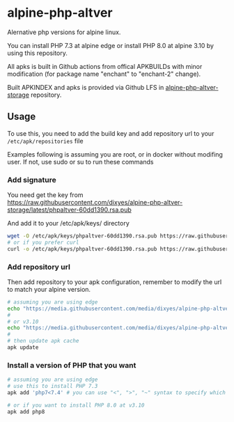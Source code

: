 # alpine-php-altver

Alernative php versions for alpine linux.

You can install PHP 7.3 at alpine edge or install PHP 8.0 at alpine 3.10 by using this repository.

All apks is built in Github actions from offical APKBUILDs with minor modification (for package name "enchant" to "enchant-2" change).

<!-- remember to modify this url when forking -->
Built APKINDEX and apks is provided via Github LFS in [alpine-php-altver-storage](https://github.com/dixyes/alpine-php-altver-storage) repository.

## Usage

To use this, you need to add the build key and add repository url to your `/etc/apk/repositories` file

Examples following is assuming you are root, or in docker without modifing user. If not, use sudo or su to run these commands

### Add signature

<!-- remember to modify this url when forking -->
You need get the key from https://raw.githubusercontent.com/dixyes/alpine-php-altver-storage/latest/phpaltver-60dd1390.rsa.pub

And add it to your /etc/apk/keys/ directory

<!-- remember to modify this key name and url when forking -->

```bash
wget -O /etc/apk/keys/phpaltver-60dd1390.rsa.pub https://raw.githubusercontent.com/dixyes/alpine-php-altver-storage/latest/phpaltver-60dd1390.rsa.pub
# or if you prefer curl
curl -o /etc/apk/keys/phpaltver-60dd1390.rsa.pub https://raw.githubusercontent.com/dixyes/alpine-php-altver-storage/latest/phpaltver-60dd1390.rsa.pub
```

### Add repository url

Then add repository to your apk configuration, remember to modify the url to match your alpine version.

<!-- remember to modify this url when forking -->

```bash
# assuming you are using edge
echo "https://media.githubusercontent.com/media/dixyes/alpine-php-altver-storage/latest/edge/phpaltver" >> /etc/apk/repositories
#                                                                                       ^ here is your alpine version "edge"
# or v3.10
echo "https://media.githubusercontent.com/media/dixyes/alpine-php-altver-storage/latest/v3.10/phpaltver" >> /etc/apk/repositories
#                                                                                       ^ here is your alpine version "v3.10"
# then update apk cache
apk update
```

### Install a version of PHP that you want

```bash
# assuming you are using edge
# use this to install PHP 7.3
apk add 'php7<7.4' # you can use "<", ">", "~" syntax to specify which version you want, remember quote it because "<" ">" is bash operator

# or if you want to install PHP 8.0 at v3.10
apk add php8
```
